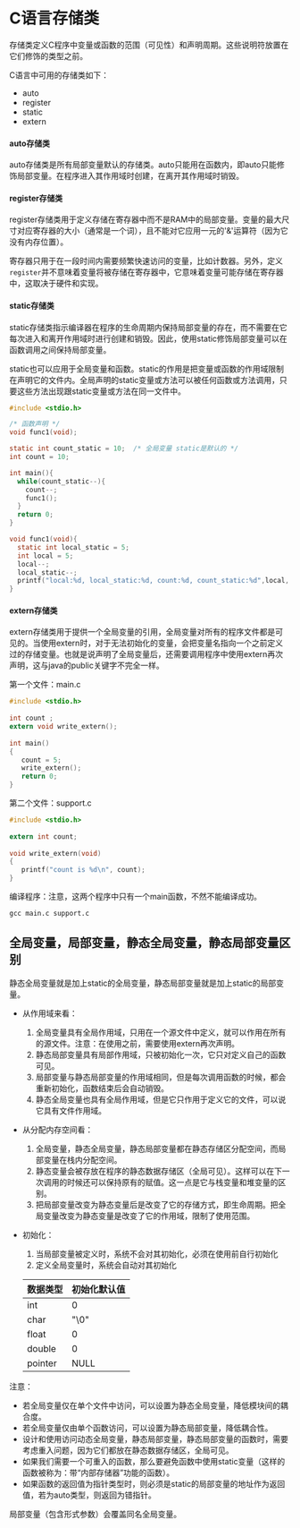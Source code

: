 # C语言存储类

存储类定义C程序中变量或函数的范围（可见性）和声明周期。这些说明符放置在它们修饰的类型之前。

C语言中可用的存储类如下：
* auto
* register
* static
* extern

#### auto存储类

auto存储类是所有局部变量默认的存储类。auto只能用在函数内，即auto只能修饰局部变量。在程序进入其作用域时创建，在离开其作用域时销毁。

#### register存储类

register存储类用于定义存储在寄存器中而不是RAM中的局部变量。变量的最大尺寸对应寄存器的大小（通常是一个词），且不能对它应用一元的'&'运算符（因为它没有内存位置）。

寄存器只用于在一段时间内需要频繁快速访问的变量，比如计数器。另外，定义`register`并不意味着变量将被存储在寄存器中，它意味着变量可能存储在寄存器中，这取决于硬件和实现。

#### static存储类

static存储类指示编译器在程序的生命周期内保持局部变量的存在，而不需要在它每次进入和离开作用域时进行创建和销毁。因此，使用static修饰局部变量可以在函数调用之间保持局部变量。

static也可以应用于全局变量和函数。static的作用是把变量或函数的作用域限制在声明它的文件内。全局声明的static变量或方法可以被任何函数或方法调用，只要这些方法出现跟static变量或方法在同一文件中。

```c
#include <stdio.h>

/* 函数声明 */
void func1(void);

static int count_static = 10;  /* 全局变量 static是默认的 */
int count = 10;

int main(){
  while(count_static--){
    count--;
    func1();
  }
  return 0;
}

void func1(void){
  static int local_static = 5;
  int local = 5;
  local--;
  local_static--;
  printf("local:%d, local_static:%d, count:%d, count_static:%d",local, local_static, count, count_static);
}
```

#### extern存储类

extern存储类用于提供一个全局变量的引用，全局变量对所有的程序文件都是可见的。当使用extern时，对于无法初始化的变量，会把变量名指向一个之前定义过的存储变量。也就是说声明了全局变量后，还需要调用程序中使用extern再次声明，这与java的public关键字不完全一样。

第一个文件：main.c
```c
#include <stdio.h>
 
int count ;
extern void write_extern();
 
int main()
{
   count = 5;
   write_extern();
   return 0;
}
```

第二个文件：support.c
```c
#include <stdio.h>
 
extern int count;
 
void write_extern(void)
{
   printf("count is %d\n", count);
}
```

编译程序：注意，这两个程序中只有一个main函数，不然不能编译成功。
```shell
gcc main.c support.c
```

## 全局变量，局部变量，静态全局变量，静态局部变量区别

静态全局变量就是加上static的全局变量，静态局部变量就是加上static的局部变量。

* 从作用域来看：
  1. 全局变量具有全局作用域，只用在一个源文件中定义，就可以作用在所有的源文件。注意：在使用之前，需要使用extern再次声明。
  2. 静态局部变量具有局部作用域，只被初始化一次，它只对定义自己的函数可见。
  3. 局部变量与静态局部变量的作用域相同，但是每次调用函数的时候，都会重新初始化，函数结束后会自动销毁。
  4. 静态全局变量也具有全局作用域，但是它只作用于定义它的文件，可以说它具有文件作用域。

* 从分配内存空间看：
  1. 全局变量，静态全局变量，静态局部变量都在静态存储区分配空间，而局部变量在栈内分配空间。
  2. 静态变量会被存放在程序的静态数据存储区（全局可见）。这样可以在下一次调用的时候还可以保持原有的赋值。这一点是它与栈变量和堆变量的区别。
  3. 把局部变量改变为静态变量后是改变了它的存储方式，即生命周期。把全局变量改变为静态变量是改变了它的作用域，限制了使用范围。

* 初始化：
  1. 当局部变量被定义时，系统不会对其初始化，必须在使用前自行初始化
  2. 定义全局变量时，系统会自动对其初始化

  | 数据类型 | 初始化默认值 |
  | ---      | ---          |
  | int      | 0            |
  | char     | "\0"         |
  | float    | 0            |
  | double   | 0            |
  | pointer  | NULL         |

注意：
  * 若全局变量仅在单个文件中访问，可以设置为静态全局变量，降低模块间的耦合度。
  * 若全局变量仅由单个函数访问，可以设置为静态局部变量，降低耦合性。
  * 设计和使用访问动态全局变量，静态局部变量，静态局部变量的函数时，需要考虑重入问题，因为它们都放在静态数据存储区，全局可见。
  * 如果我们需要一个可重入的函数，那么要避免函数中使用static变量（这样的函数被称为：带“内部存储器”功能的函数）。
  * 如果函数的返回值为指针类型时，则必须是static的局部变量的地址作为返回值，若为auto类型，则返回为错指针。

局部变量（包含形式参数）会覆盖同名全局变量。
